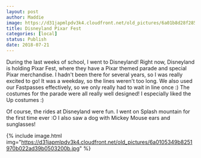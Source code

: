 ```yaml
---
layout: post
author: Maddie
image: https://d31japmlpdv3k4.cloudfront.net/old_pictures/6a01b8d28f2857970c022ad3552fd2200c-pi.jpg
title: Disneyland Pixar Fest
categories: [local]
status: Publish
date: 2018-07-21
---
```


During the last weeks of school, I went to Disneyland! Right now, Disneyland is holding Pixar Fest, where they have a Pixar themed parade and special Pixar merchandise. I hadn't been there for several years, so I was really excited to go! It was a weekday, so the lines weren't too long. We also used our Fastpasses effectively, so we only really had to wait in line once :)
The costumes for the parade were all really well designed! I especially liked the Up costumes :)

Of course, the rides at Disneyland were fun. I went on Splash mountain for the first time ever :O I also saw a dog with Mickey Mouse ears and sunglasses!


{% include image.html img="https://d31japmlpdv3k4.cloudfront.net/old_pictures/6a0105349b8251970b022ad39b0503200b.jpg" %}
